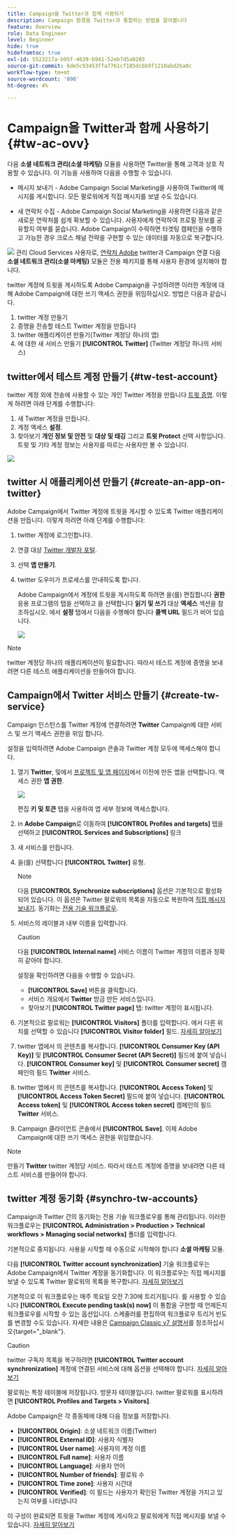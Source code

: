 ```yaml
---
title: Campaign을 Twitter과 함께 사용하기
description: Campaign 환경을 Twitter과 통합하는 방법을 알아봅니다
feature: Overview
role: Data Engineer
level: Beginner
hide: true
hidefromtoc: true
exl-id: 5523217a-b95f-4639-b941-52eb7d5a0203
source-git-commit: 6de5c93453ffa7761cf185dcbb9f1210abd26a0c
workflow-type: tm+mt
source-wordcount: '898'
ht-degree: 4%

---
```


# Campaign을 Twitter과 함께 사용하기{#tw-ac-ovv}

다음 **소셜 네트워크 관리(소셜 마케팅)** 모듈을 사용하면 Twitter을 통해 고객과 상호 작용할 수 있습니다. 이 기능을 사용하여 다음을 수행할 수 있습니다.

* 메시지 보내기 - Adobe Campaign Social Marketing을 사용하여 Twitter에 메시지를 게시합니다. 모든 팔로워에게 직접 메시지를 보낼 수도 있습니다.

* 새 연락처 수집 - Adobe Campaign Social Marketing을 사용하면 다음과 같은 새로운 연락처를 쉽게 확보할 수 있습니다. 사용자에게 연락하여 프로필 정보를 공유할지 여부를 묻습니다. Adobe Campaign이 수락하면 타겟팅 캠페인을 수행하고 가능한 경우 크로스 채널 전략을 구현할 수 있는 데이터를 자동으로 복구합니다.

![](../assets/do-not-localize/speech.png)  관리 Cloud Services 사용자로, [연락처 Adobe](../start/campaign-faq.md#support) twitter과 Campaign 연결 다음  **소셜 네트워크 관리(소셜 마케팅)** 모듈은 전용 패키지를 통해 사용자 환경에 설치해야 합니다.


twitter 계정에 트윗을 게시하도록 Adobe Campaign을 구성하려면 이러한 계정에 대해 Adobe Campaign에 대한 쓰기 액세스 권한을 위임하십시오. 방법은 다음과 같습니다.

1. twitter 계정 만들기
1. 증명을 전송할 테스트 Twitter 계정을 만듭니다
1. twitter 애플리케이션 만들기(Twitter 계정당 하나의 앱)
1. 에 대한 새 서비스 만들기 **[!UICONTROL Twitter]** (Twitter 계정당 하나의 서비스)

## twitter에서 테스트 계정 만들기 {#tw-test-account}

twitter 계정 외에 전송에 사용할 수 있는 개인 Twitter 계정을 만듭니다 [트윗 증명](../send/twitter.md#send-tw-proofs). 이렇게 하려면 아래 단계를 수행합니다:

1. 새 Twitter 계정을 만듭니다.
1. 계정 액세스  **설정**.
1. 찾아보기 **개인 정보 및 안전** 및 **대상 및 태깅** 그리고 **트윗 Protect** 선택 사항입니다. 트윗 및 기타 계정 정보는 사용자를 따르는 사용자만 볼 수 있습니다.

![](assets/social_tw_test_page.png)

## twitter 시 애플리케이션 만들기 {#create-an-app-on-twitter}

Adobe Campaign에서 Twitter 계정에 트윗을 게시할 수 있도록 Twitter 애플리케이션을 만듭니다.  이렇게 하려면 아래 단계를 수행합니다:

1. twitter 계정에 로그인합니다.
1. 연결 대상 [Twitter 개발자 포털](https://developer.twitter.com/en/apps).
1. 선택 **앱 만들기**.
1. twitter 도우미가 프로세스를 안내하도록 합니다.

   Adobe Campaign에서 계정에 트윗을 게시하도록 하려면 을(를) 편집합니다 **권한** 응용 프로그램의 탭을 선택하고 을 선택합니다 **읽기 및 쓰기** 대상 **액세스** 섹션을 참조하십시오. 에서 **설정** 탭에서 다음을 수행해야 합니다 **콜백 URL** 필드가 비어 있습니다.

   ![](assets/social_tw_app.png)

>[!NOTE]
>
>twitter 계정당 하나의 애플리케이션이 필요합니다. 따라서 테스트 계정에 증명을 보내려면 다른 테스트 애플리케이션을 만들어야 합니다.

## Campaign에서 Twitter 서비스 만들기 {#create-tw-service}

Campaign 인스턴스를 Twitter 계정에 연결하려면 **Twitter** Campaign에 대한 서비스 및 쓰기 액세스 권한을 위임 합니다.

설정을 입력하려면 Adobe Campaign 콘솔과 Twitter 계정 모두에 액세스해야 합니다.

1. 열기 **Twitter**, 및에서 [프로젝트 및 앱 페이지](https://developer.twitter.com/en/portal/projects-and-apps)에서 이전에 만든 앱을 선택합니다. 액세스 권한 **앱 권한**.

   ![](assets/social_tw_service.png)

   편집 **키 및 토큰** 탭을 사용하여 앱 세부 정보에 액세스합니다.

1. in **Adobe Campaign**&#x200B;로 이동하여 **[!UICONTROL Profiles and targets]** 탭을 선택하고 **[!UICONTROL Services and Subscriptions]** 링크
1. 새 서비스를 만듭니다.
1. 을(를) 선택합니다 **[!UICONTROL Twitter]** 유형.

   >[!NOTE]
   >
   >다음 **[!UICONTROL Synchronize subscriptions]** 옵션은 기본적으로 활성화되어 있습니다. 이 옵션은 Twitter 팔로워의 목록을 자동으로 복원하여 [직접 메시지 보내기](../send/twitter.md#direct-tw-messages). 동기화는 [전용 기술 워크플로우](#synchro-tw-accounts).

1. 서비스의 레이블과 내부 이름을 입력합니다.

   >[!CAUTION]
   >
   >다음 **[!UICONTROL Internal name]** 서비스 이름이 Twitter 계정의 이름과 정확히 같아야 합니다.

   설정을 확인하려면 다음을 수행할 수 있습니다.

   * **[!UICONTROL Save]** 버튼을 클릭합니다.
   * 서비스 개요에서 **Twitter** 방금 만든 서비스입니다.
   * 찾아보기 **[!UICONTROL Twitter page]** 탭: twitter 계정이 표시됩니다.

1. 기본적으로 팔로워는 **[!UICONTROL Visitors]** 폴더를 입력합니다. 에서 다른 위치를 선택할 수 있습니다 **[!UICONTROL Visitor folder]** 필드. [자세히 알아보기](../send/twitter.md#direct-tw-messages)

1. twitter 앱에서 의 콘텐츠를 복사합니다. **[!UICONTROL Consumer Key (API Key)]** 및 **[!UICONTROL Consumer Secret (API Secret)]** 필드에 붙여 넣습니다. **[!UICONTROL Consumer key]** 및 **[!UICONTROL Consumer secret]** 캠페인의 필드 **Twitter** 서비스.

1. twitter 앱에서 의 콘텐츠를 복사합니다. **[!UICONTROL Access Token]** 및 **[!UICONTROL Access Token Secret]** 필드에 붙여 넣습니다. **[!UICONTROL Access token]** 및 **[!UICONTROL Access token secret]** 캠페인의 필드 **Twitter** 서비스.

1. Campaign 클라이언트 콘솔에서 **[!UICONTROL Save]**. 이제 Adobe Campaign에 대한 쓰기 액세스 권한을 위임했습니다.


>[!NOTE]
>
>만들기 **Twitter** twitter 계정당 서비스. 따라서 테스트 계정에 증명을 보내려면 다른 테스트 서비스를 만들어야 합니다.

## twitter 계정 동기화 {#synchro-tw-accounts}

Campaign과 Twitter 간의 동기화는 전용 기술 워크플로우를 통해 관리됩니다. 이러한 워크플로우는 **[!UICONTROL Administration > Production > Technical workflows > Managing social networks]** 폴더를 입력합니다.

기본적으로 중지됩니다. 사용을 시작할 때 수동으로 시작해야 합니다 **소셜 마케팅** 모듈.

다음 **[!UICONTROL Twitter account synchronization]** 기술 워크플로우는 Adobe Campaign에서 Twitter 계정을 동기화합니다. 이 워크플로우는 직접 메시지를 보낼 수 있도록 Twitter 팔로워의 목록을 복구합니다. [자세히 알아보기](../send/twitter.md#direct-tw-messages)

기본적으로 이 워크플로우는 매주 목요일 오전 7:30에 트리거됩니다. 를 사용할 수 있습니다 **[!UICONTROL Execute pending task(s) now]** 이 통합을 구현할 때 언제든지 워크플로우를 시작할 수 있는 옵션입니다.  스케줄러를 편집하여 워크플로우 트리거 빈도를 변경할 수도 있습니다. 자세한 내용은 [Campaign Classic v7 설명서](https://experienceleague.adobe.com/docs/campaign-classic/using/automating-with-workflows/flow-control-activities/scheduler.html)를 참조하십시오{target=&quot;_blank&quot;}.

>[!CAUTION]
>
>twitter 구독자 목록을 복구하려면 **[!UICONTROL Twitter account synchronization]** 계정에 연결된 서비스에 대해 옵션을 선택해야 합니다. [자세히 알아보기](#create-tw-service)

팔로워는 특정 테이블에 저장됩니다. 방문자 테이블입니다. twitter 팔로워를 표시하려면 **[!UICONTROL Profiles and Targets > Visitors]**.

Adobe Campaign은 각 종동체에 대해 다음 정보를 저장합니다.

* **[!UICONTROL Origin]**: 소셜 네트워크 이름(Twitter)
* **[!UICONTROL External ID]**: 사용자 식별자
* **[!UICONTROL User name]**: 사용자의 계정 이름
* **[!UICONTROL Full name]**: 사용자 이름
* **[!UICONTROL Language]**: 사용자 언어
* **[!UICONTROL Number of friends]**: 팔로워 수
* **[!UICONTROL Time zone]**: 사용자 시간대
* **[!UICONTROL Verified]**: 이 필드는 사용자가 확인된 Twitter 계정을 가지고 있는지 여부를 나타냅니다

이 구성이 완료되면 트윗을 Twitter 계정에 게시하고 팔로워에게 직접 메시지를 보낼 수 있습니다. [자세히 알아보기](../send/twitter.md)
